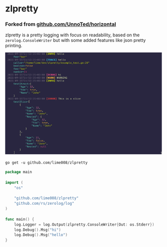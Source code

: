 # zlpretty

### Forked from [github.com/UnnoTed/horizontal](https://github.com/UnnoTed/horizontal)

zlpretty is a pretty logging with focus on readability, based on the `zerolog.ConsoleWriter` but with some added features like json pretty printing.

![zlpretty](./screenshot.png)

`go get -u github.com/lime008/zlpretty`

```go
package main

import (
	"os"

	"github.com/lime008/zlpretty"
	"github.com/rs/zerolog/log"
)

func main() {
	log.Logger = log.Output(zlpretty.ConsoleWriter{Out: os.Stderr})
	log.Debug().Msg("hi")
	log.Debug().Msg("hello")
}

```
